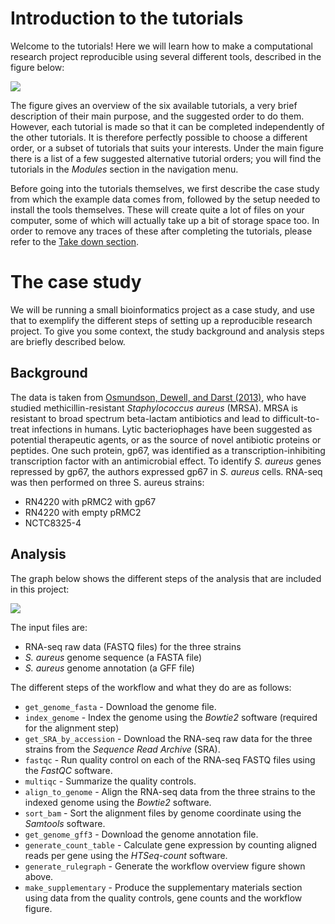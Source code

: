 # Introduction to the tutorials

Welcome to the tutorials! Here we will learn how to make a computational
research project reproducible using several different tools, described in the
figure below:

![](images/tutorials_overview.png)

The figure gives an overview of the six available tutorials, a very brief
description of their main purpose, and the suggested order to do them. However,
each tutorial is made so that it can be completed independently of the other
tutorials. It is therefore perfectly possible to choose a different order, or
a subset of tutorials that suits your interests. Under the main figure there is
a list of a few suggested alternative tutorial orders; you will find the
tutorials in the *Modules* section in the navigation menu.

Before going into the tutorials themselves, we first describe the case study
from which the example data comes from, followed by the setup needed to install
the tools themselves. These will create quite a lot of files on your computer,
some of which will actually take up a bit of storage space too. In order to
remove any traces of these after completing the tutorials, please refer to the
[Take down section](take_down.md).

# The case study

We will be running a small bioinformatics project as a case study, and use that
to exemplify the different steps of setting up a reproducible research project.
To give you some context, the study background and analysis steps are briefly
described below.

## Background

The data is taken from [Osmundson, Dewell, and Darst (2013)](
http://journals.plos.org/plosone/article?id=10.1371/journal.pone.0076572),
who have studied methicillin-resistant *Staphylococcus aureus* (MRSA). MRSA is
resistant to broad spectrum beta-lactam antibiotics and lead to
difficult-to-treat infections in humans. Lytic bacteriophages have been
suggested as potential therapeutic agents, or as the source of novel antibiotic
proteins or peptides. One such protein, gp67, was identified as
a transcription-inhibiting transcription factor with an antimicrobial effect.
To identify *S. aureus* genes repressed by gp67, the authors expressed gp67 in
*S. aureus* cells. RNA-seq was then performed on three S. aureus strains:

* RN4220 with pRMC2 with gp67
* RN4220 with empty pRMC2
* NCTC8325-4

## Analysis

The graph below shows the different steps of the analysis that are included in
this project:

![](images/rulegraph_mrsa_intro.svg)

The input files are:

* RNA-seq raw data (FASTQ files) for the three strains
* *S. aureus* genome sequence (a FASTA file)
* *S. aureus* genome annotation (a GFF file)

The different steps of the workflow and what they do are as follows:

* `get_genome_fasta` - Download the genome file.
* `index_genome` - Index the genome using the *Bowtie2* software (required for
  the alignment step)
* `get_SRA_by_accession` - Download the RNA-seq raw data for the three strains
  from the *Sequence Read Archive* (SRA).
* `fastqc` - Run quality control on each of the RNA-seq FASTQ files using the
  *FastQC* software.
* `multiqc` - Summarize the quality controls.
* `align_to_genome` - Align the RNA-seq data from the three strains to the
  indexed genome using the *Bowtie2* software.
* `sort_bam` - Sort the alignment files by genome coordinate using the
  *Samtools* software.
* `get_genome_gff3` - Download the genome annotation file.
* `generate_count_table` - Calculate gene expression by counting aligned reads
  per gene using the *HTSeq-count* software.
* `generate_rulegraph` - Generate the workflow overview figure shown above.
* `make_supplementary` - Produce the supplementary materials section using data
  from the quality controls, gene counts and the workflow figure.
